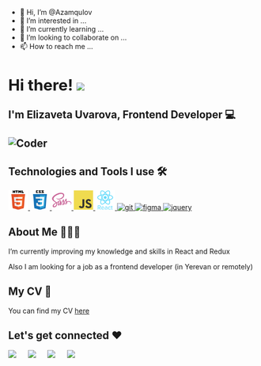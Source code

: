 - 👋 Hi, I’m @Azamqulov
- 👀 I’m interested in ...
- 🌱 I’m currently learning ...
- 💞️ I’m looking to collaborate on ...
- 📫 How to reach me ...

<!---
Azamqulov/Azamqulov is a ✨ special ✨ repository because its `README.md` (this file) appears on your GitHub profile.
You can click the Preview link to take a look at your changes.
--->
<h2 align="left">
 <div>
    <h2>Hi there! <img src="https://media.giphy.com/media/mGcNjsfWAjY5AEZNw6/giphy.gif" width="50"></h2>
    I'm Elizaveta Uvarova, Frontend Developer 💻
    <br>
    <br>
    <img src="./coder.gif" alt="Coder" width="350">
 </div>
</h2> 
<h2 align="left">Technologies and Tools I use 🛠</h2>
<p align="left">
    <a href="https://www.w3.org/html/" target="_blank"> <img src="https://raw.githubusercontent.com/devicons/devicon/master/icons/html5/html5-original-wordmark.svg" alt="html5" width="40" height="40"/> </a>
    <a href="https://www.w3schools.com/css/" target="_blank"> <img src="https://raw.githubusercontent.com/devicons/devicon/master/icons/css3/css3-original-wordmark.svg" alt="css3" width="40" height="40"/> </a>
    <a href="https://sass-lang.com" target="_blank"> <img src="https://raw.githubusercontent.com/devicons/devicon/master/icons/sass/sass-original.svg" alt="sass" width="40" height="40"/> </a>
    <a href="https://developer.mozilla.org/en-US/docs/Web/JavaScript" target="_blank"> <img src="https://raw.githubusercontent.com/devicons/devicon/master/icons/javascript/javascript-original.svg" alt="javascript" width="40" height="40"/> </a>
    <a href="https://reactjs.org/" target="_blank"> <img src="https://raw.githubusercontent.com/devicons/devicon/master/icons/react/react-original-wordmark.svg" alt="react" width="40" height="40"/> </a>
    <a href="https://git-scm.com/" target="_blank"> <img src="https://www.vectorlogo.zone/logos/git-scm/git-scm-icon.svg" alt="git" width="40" height="40"/> </a>
    <a href="https://www.figma.com/design/" target="_blank"> <img src="https://www.vectorlogo.zone/logos/figma/figma-icon.svg" alt="figma" width="40" height="40"/> </a>
    <a href="https://jquery.com/" target="_blank"> <img src="https://raw.githubusercontent.com/vorillaz/devicons/master/!SVG/jquery_logo.svg" alt="jquery" width="40" height="40"/> </a>
    </p>

<h2 align="left">About Me 👨🏻‍💻</h2>

<p>I’m currently improving my knowledge and skills in React and Redux</p>
<p>Also I am looking for a job as a frontend developer (in Yerevan or remotely)</p>

<h2 align="left">My CV 📄</h2>

<p>You can find my CV <a  href="./CV.pdf">here</a></p>

<h2 align="left">Let's get connected ❤️</h2>

<a href="mailto:uvarovaes2002@gmail.com" target="_blank"><img height="30" src="https://www.vectorlogo.zone/logos/gmail/gmail-icon.svg"></a>&nbsp;&nbsp;&nbsp;&nbsp;&nbsp;
<a href="https://www.linkedin.com/in/elizaveta-uvarova42/" target="_blank"><img height="30" src="https://www.vectorlogo.zone/logos/linkedin/linkedin-icon.svg"></a>&nbsp;&nbsp;&nbsp;&nbsp;&nbsp;
<a href="https://www.instagram.com/_elizabethuv_/" target="_blank"><img height="30" src="https://www.vectorlogo.zone/logos/instagram/instagram-icon.svg"></a>&nbsp;&nbsp;&nbsp;&nbsp;&nbsp;
<a href="https://www.figma.com/@elizavetauv" target="_blank"><img height="30" src="https://www.vectorlogo.zone/logos/figma/figma-icon.svg"></a>
